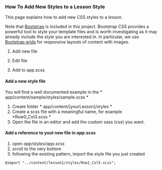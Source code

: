 ### How To Add New Styles to a Lesson Style

This page explains how to add new CSS styles to a lesson.

Note that [Bootstrap](http://getbootstrap.com/css/) is included in this project. 
Bootstrap CSS provides a powerful tool to style your template files and is worth
investigating as it may already include the style you are interested in.
In particular, we use [Bootstrap grids](https://getbootstrap.com/examples/grid/) 
for responsive layouts of content with images.

1. Add new file

2. Edit file

3. Add to app.scss

#### Add a new style file
You will find a well documented example in the * app/content/sample/styles/sample.scss *

1. Create folder * app/content/[yourLesson]/styles *
2. Create a scss file with a meaningful name, for example *Row0_Col3.scss *
3. Open the file in an editor and add the custom sass (css) you want.

#### Add a reference to yout new file in  *app.scss*
1. open *app/styles/app.scss*
2. scroll to the very bottom
3. following the existing pattern, import the style file you just created
```
@import "../content/lesson1/styles/Row1_Col5.scss";
```